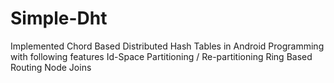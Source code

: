 Simple-Dht
==========
Implemented Chord Based Distributed Hash Tables in Android Programming with following features
Id-Space Partitioning / Re-partitioning
Ring Based Routing 
Node Joins
